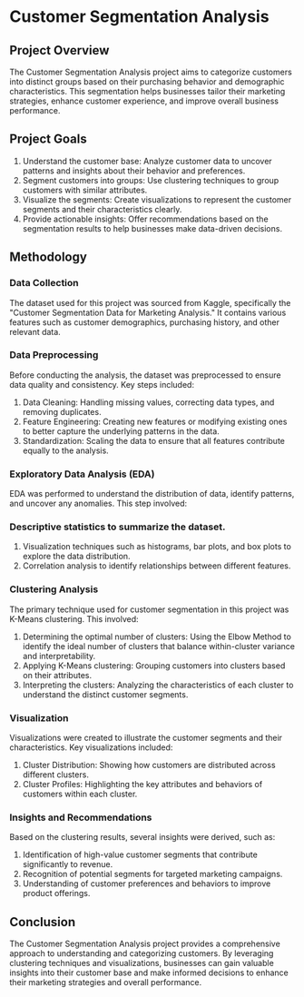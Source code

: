 # Customer Segmentation Analysis
## Project Overview
The Customer Segmentation Analysis project aims to categorize customers into distinct groups based on their purchasing behavior and demographic characteristics. This segmentation helps businesses tailor their marketing strategies, enhance customer experience, and improve overall business performance.

## Project Goals
1. Understand the customer base: Analyze customer data to uncover patterns and insights about their behavior and preferences.
2. Segment customers into groups: Use clustering techniques to group customers with similar attributes.
3. Visualize the segments: Create visualizations to represent the customer segments and their characteristics clearly.
4. Provide actionable insights: Offer recommendations based on the segmentation results to help businesses make data-driven decisions.
## Methodology

### Data Collection
The dataset used for this project was sourced from Kaggle, specifically the "Customer Segmentation Data for Marketing Analysis." It contains various features such as customer demographics, purchasing history, and other relevant data.

### Data Preprocessing
Before conducting the analysis, the dataset was preprocessed to ensure data quality and consistency. Key steps included:

1. Data Cleaning: Handling missing values, correcting data types, and removing duplicates.
2. Feature Engineering: Creating new features or modifying existing ones to better capture the underlying patterns in the data.
3. Standardization: Scaling the data to ensure that all features contribute equally to the analysis.
### Exploratory Data Analysis (EDA)

EDA was performed to understand the distribution of data, identify patterns, and uncover any anomalies. This step involved:
### Descriptive statistics to summarize the dataset.
1. Visualization techniques such as histograms, bar plots, and box plots to explore the data distribution.
2. Correlation analysis to identify relationships between different features.
### Clustering Analysis

The primary technique used for customer segmentation in this project was K-Means clustering. This involved:

1. Determining the optimal number of clusters: Using the Elbow Method to identify the ideal number of clusters that balance within-cluster variance and interpretability.
2. Applying K-Means clustering: Grouping customers into clusters based on their attributes.
3. Interpreting the clusters: Analyzing the characteristics of each cluster to understand the distinct customer segments.
### Visualization

Visualizations were created to illustrate the customer segments and their characteristics. Key visualizations included:
1. Cluster Distribution: Showing how customers are distributed across different clusters.
2. Cluster Profiles: Highlighting the key attributes and behaviors of customers within each cluster.
### Insights and Recommendations

Based on the clustering results, several insights were derived, such as:

1. Identification of high-value customer segments that contribute significantly to revenue.
2. Recognition of potential segments for targeted marketing campaigns.
3. Understanding of customer preferences and behaviors to improve product offerings.
## Conclusion
The Customer Segmentation Analysis project provides a comprehensive approach to understanding and categorizing customers. By leveraging clustering techniques and visualizations, businesses can gain valuable insights into their customer base and make informed decisions to enhance their marketing strategies and overall performance.
